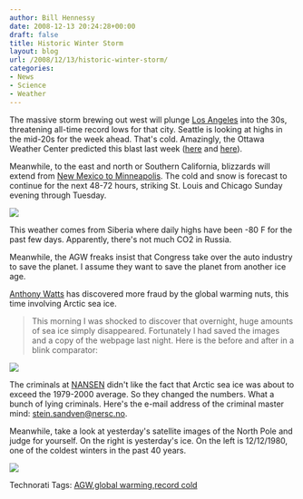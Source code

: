 ```yaml
---
author: Bill Hennessy
date: 2008-12-13 20:24:28+00:00
draft: false
title: Historic Winter Storm
layout: blog
url: /2008/12/13/historic-winter-storm/
categories:
- News
- Science
- Weather
---
```


The massive storm brewing out west will plunge [Los Angeles](https://www.weather.com/weather/tenday/USCA0638?from=monthAvgGraph_topnav_undeclared) into the 30s, threatening all-time record lows for that city. Seattle is looking at highs in the mid-20s for the week ahead. That's cold. Amazingly, the Ottawa Weather Center predicted this blast last week ([here](https://wattsupwiththat.com/2008/12/09/rare-50-year-arctic-blast-sets-sights-on-southern-california/) and [here](https://www.owsweather.com/ows.html)).

Meanwhile, to the east and north or Southern California, blizzards will extend from [New Mexico to Minneapolis](https://www.weather.com/maps/maptype/forecastsusnational/ussnowfallforecast_large.html?from=36hr_winterstrmwarn). The cold and snow is forecast to continue for the next 48-72 hours, striking St. Louis and Chicago Sunday evening through Tuesday.

![](https://vortex.accuweather.com/adc2004/pub/images/hpheadlines/plunge1213.jpg)


This weather comes from Siberia where daily highs have been -80 F for the past few days. Apparently, there's not much CO2 in Russia.

Meanwhile, the AGW freaks insist that Congress take over the auto industry to save the planet. I assume they want to save the planet from another ice age.

[Anthony Watts](https://wattsupwiththat.com/2008/12/13/something-is-rotten-in-norway-500000-sq-km-of-sea-ice-disappears-overnight/#more-4514) has discovered more fraud by the global warming nuts, this time involving Arctic sea ice.

> This morning I was shocked to discover that overnight, huge amounts of sea ice simply disappeared. Fortunately I had saved the images and a copy of the webpage last night. Here is the before and after in a blink comparator:
> 
> 

![](https://wattsupwiththat.files.wordpress.com/2008/12/nansen_sea_ice_extent2-520.gif)


The criminals at [NANSEN](https://arctic-roos.org/observations/satellite-data/sea-ice/ice-area-and-extent-in-arctic) didn't like the fact that Arctic sea ice was about to exceed the 1979-2000 average. So they changed the numbers. What a bunch of lying criminals. Here's the e-mail address of the criminal master mind: [stein.sandven@nersc.no](mailto:stein.sandven@nersc.no).

Meanwhile, take a look at yesterday's satellite images of the North Pole and judge for yourself. On the right is yesterday's ice. On the left is 12/12/1980, one of the coldest winters in the past 40 years.

![](https://arctic.atmos.uiuc.edu/cryosphere/deetest/deetmp.4024.png)


Technorati Tags: [AGW](https://technorati.com/tags/AGW),[global warming](https://technorati.com/tags/global%20warming),[record cold](https://technorati.com/tags/record%20cold)
